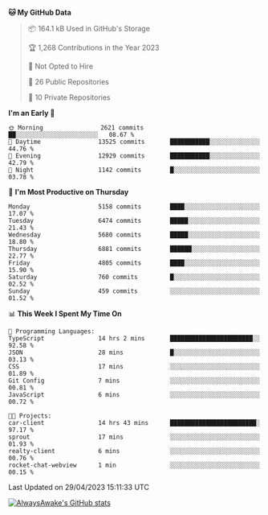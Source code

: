 <!--START_SECTION:waka-->
**🐱 My GitHub Data** 

> 📦 164.1 kB Used in GitHub's Storage 
 > 
> 🏆 1,268 Contributions in the Year 2023
 > 
> 🚫 Not Opted to Hire
 > 
> 📜 26 Public Repositories 
 > 
> 🔑 10 Private Repositories 
 > 
**I'm an Early 🐤** 

```text
🌞 Morning                2621 commits        ██░░░░░░░░░░░░░░░░░░░░░░░   08.67 % 
🌆 Daytime                13525 commits       ███████████░░░░░░░░░░░░░░   44.76 % 
🌃 Evening                12929 commits       ███████████░░░░░░░░░░░░░░   42.79 % 
🌙 Night                  1142 commits        █░░░░░░░░░░░░░░░░░░░░░░░░   03.78 % 
```
📅 **I'm Most Productive on Thursday** 

```text
Monday                   5158 commits        ████░░░░░░░░░░░░░░░░░░░░░   17.07 % 
Tuesday                  6474 commits        █████░░░░░░░░░░░░░░░░░░░░   21.43 % 
Wednesday                5680 commits        █████░░░░░░░░░░░░░░░░░░░░   18.80 % 
Thursday                 6881 commits        ██████░░░░░░░░░░░░░░░░░░░   22.77 % 
Friday                   4805 commits        ████░░░░░░░░░░░░░░░░░░░░░   15.90 % 
Saturday                 760 commits         █░░░░░░░░░░░░░░░░░░░░░░░░   02.52 % 
Sunday                   459 commits         ░░░░░░░░░░░░░░░░░░░░░░░░░   01.52 % 
```


📊 **This Week I Spent My Time On** 

```text
💬 Programming Languages: 
TypeScript               14 hrs 2 mins       ███████████████████████░░   92.58 % 
JSON                     28 mins             █░░░░░░░░░░░░░░░░░░░░░░░░   03.13 % 
CSS                      17 mins             ░░░░░░░░░░░░░░░░░░░░░░░░░   01.89 % 
Git Config               7 mins              ░░░░░░░░░░░░░░░░░░░░░░░░░   00.81 % 
JavaScript               6 mins              ░░░░░░░░░░░░░░░░░░░░░░░░░   00.72 % 

🐱‍💻 Projects: 
car-client               14 hrs 43 mins      ████████████████████████░   97.17 % 
sprout                   17 mins             ░░░░░░░░░░░░░░░░░░░░░░░░░   01.93 % 
realty-client            6 mins              ░░░░░░░░░░░░░░░░░░░░░░░░░   00.76 % 
rocket-chat-webview      1 min               ░░░░░░░░░░░░░░░░░░░░░░░░░   00.15 % 
```


 Last Updated on 29/04/2023 15:11:33 UTC
<!--END_SECTION:waka-->

[![AlwaysAwake's GitHub stats](https://github-readme-stats.vercel.app/api?username=AlwaysAwake&show_icons=true&theme=github_dark&count_private=true)](https://github.com/AlwaysAwake/AlwaysAwake)
